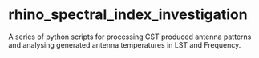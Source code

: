 # rhino_spectral_index_investigation
A series of python scripts for processing CST produced antenna patterns and analysing generated antenna temperatures in LST and Frequency.
